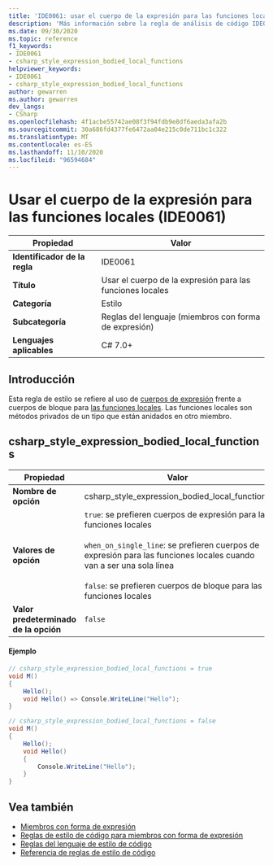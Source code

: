 ```yaml
---
title: 'IDE0061: usar el cuerpo de la expresión para las funciones locales'
description: 'Más información sobre la regla de análisis de código IDE0061: usar el cuerpo de la expresión para las funciones locales'
ms.date: 09/30/2020
ms.topic: reference
f1_keywords:
- IDE0061
- csharp_style_expression_bodied_local_functions
helpviewer_keywords:
- IDE0061
- csharp_style_expression_bodied_local_functions
author: gewarren
ms.author: gewarren
dev_langs:
- CSharp
ms.openlocfilehash: 4f1acbe55742ae08f3f94fdb9e8df6aeda3afa2b
ms.sourcegitcommit: 30a686fd4377fe6472aa04e215c0de711bc1c322
ms.translationtype: MT
ms.contentlocale: es-ES
ms.lasthandoff: 11/10/2020
ms.locfileid: "96594684"
---
```

# <a name="use-expression-body-for-local-functions-ide0061"></a>Usar el cuerpo de la expresión para las funciones locales (IDE0061)

|Propiedad|Valor|
|-|-|
| **Identificador de la regla** | IDE0061 |
| **Título** | Usar el cuerpo de la expresión para las funciones locales |
| **Categoría** | Estilo |
| **Subcategoría** | Reglas del lenguaje (miembros con forma de expresión) |
| **Lenguajes aplicables** | C# 7.0+ |

## <a name="overview"></a>Introducción

Esta regla de estilo se refiere al uso de [cuerpos de expresión](../../../csharp/programming-guide/statements-expressions-operators/expression-bodied-members.md) frente a cuerpos de bloque para [las funciones locales](../../../csharp/programming-guide/classes-and-structs/local-functions.md). Las funciones locales son métodos privados de un tipo que están anidados en otro miembro.

## <a name="csharp_style_expression_bodied_local_functions"></a>csharp_style_expression_bodied_local_functions

|Propiedad|Valor|
|-|-|
| **Nombre de opción** | csharp_style_expression_bodied_local_functions
| **Valores de opción** | `true`: se prefieren cuerpos de expresión para las funciones locales<br /><br />`when_on_single_line`: se prefieren cuerpos de expresión para las funciones locales cuando van a ser una sola línea<br /><br />`false`: se prefieren cuerpos de bloque para las funciones locales |
| **Valor predeterminado de la opción** | `false` |

#### <a name="example"></a>Ejemplo

```csharp
// csharp_style_expression_bodied_local_functions = true
void M()
{
    Hello();
    void Hello() => Console.WriteLine("Hello");
}

// csharp_style_expression_bodied_local_functions = false
void M()
{
    Hello();
    void Hello()
    {
        Console.WriteLine("Hello");
    }
}
```

## <a name="see-also"></a>Vea también

- [Miembros con forma de expresión](../../../csharp/programming-guide/statements-expressions-operators/expression-bodied-members.md)
- [Reglas de estilo de código para miembros con forma de expresión](expression-bodied-members.md)
- [Reglas del lenguaje de estilo de código](language-rules.md)
- [Referencia de reglas de estilo de código](index.md)
